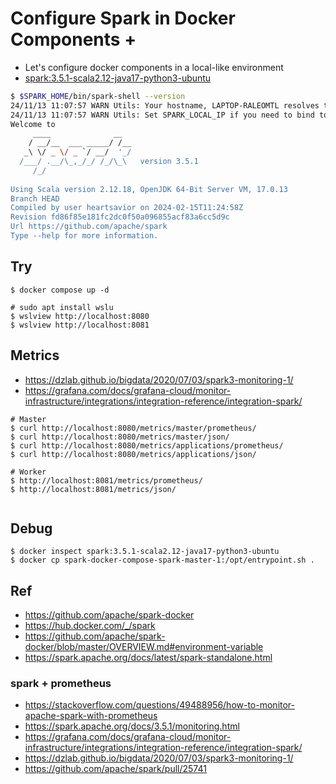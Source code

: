 # Configure Spark in Docker Components +

- Let's configure docker components in a local-like environment
- [spark:3.5.1-scala2.12-java17-python3-ubuntu](https://hub.docker.com/layers/library/spark/3.5.1-scala2.12-java17-python3-ubuntu/images/sha256-17f945959bb62af8e083ff2885095fb8f7f34e8fd7c10ef1bef7bed79a9c2bcb?context=explore)
 ```bash
$ $SPARK_HOME/bin/spark-shell --version
24/11/13 11:07:57 WARN Utils: Your hostname, LAPTOP-RALEOMTL resolves to a loopback address: 127.0.1.1; using 10.255.255.254 instead (on interface lo)
24/11/13 11:07:57 WARN Utils: Set SPARK_LOCAL_IP if you need to bind to another address
Welcome to
      ____              __
     / __/__  ___ _____/ /__
    _\ \/ _ \/ _ `/ __/  '_/
   /___/ .__/\_,_/_/ /_/\_\   version 3.5.1
      /_/
                        
Using Scala version 2.12.18, OpenJDK 64-Bit Server VM, 17.0.13
Branch HEAD
Compiled by user heartsavior on 2024-02-15T11:24:58Z
Revision fd86f85e181fc2dc0f50a096855acf83a6cc5d9c
Url https://github.com/apache/spark
Type --help for more information.
 ```

## Try
```
$ docker compose up -d

# sudo apt install wslu
$ wslview http://localhost:8080
$ wslview http://localhost:8081
```

## Metrics
- https://dzlab.github.io/bigdata/2020/07/03/spark3-monitoring-1/
- https://grafana.com/docs/grafana-cloud/monitor-infrastructure/integrations/integration-reference/integration-spark/
```
# Master
$ curl http://localhost:8080/metrics/master/prometheus/
$ curl http://localhost:8080/metrics/master/json/
$ curl http://localhost:8080/metrics/applications/prometheus/
$ curl http://localhost:8080/metrics/applications/json/

# Worker
$ http://localhost:8081/metrics/prometheus/
$ http://localhost:8081/metrics/json/


```


## Debug
```
$ docker inspect spark:3.5.1-scala2.12-java17-python3-ubuntu
$ docker cp spark-docker-compose-spark-master-1:/opt/entrypoint.sh .
```
## Ref
- https://github.com/apache/spark-docker
- https://hub.docker.com/_/spark
- https://github.com/apache/spark-docker/blob/master/OVERVIEW.md#environment-variable
- https://spark.apache.org/docs/latest/spark-standalone.html

### spark + prometheus
- https://stackoverflow.com/questions/49488956/how-to-monitor-apache-spark-with-prometheus
- https://spark.apache.org/docs/3.5.1/monitoring.html
- https://grafana.com/docs/grafana-cloud/monitor-infrastructure/integrations/integration-reference/integration-spark/
- https://dzlab.github.io/bigdata/2020/07/03/spark3-monitoring-1/
- https://github.com/apache/spark/pull/25741


